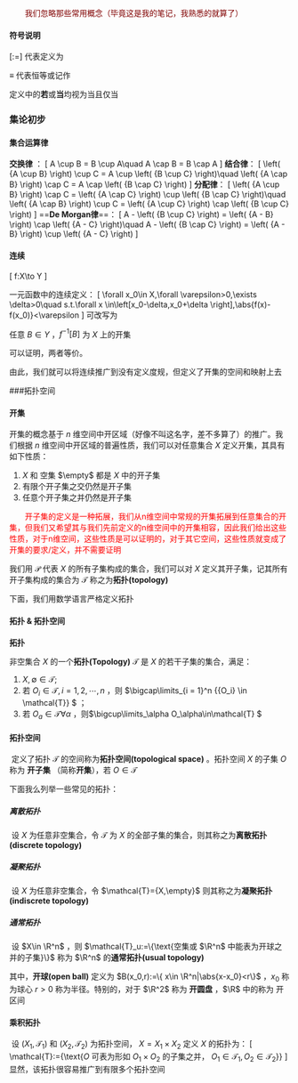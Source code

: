 <p style="color:rgb(128,0,0);text-indent: 2em">
我们忽略那些常用概念（毕竟这是我的笔记，我熟悉的就算了）

 #### 符号说明

\[:=\] 代表定义为

$\equiv$ 代表恒等或记作

定义中的**若**或**当**均视为当且仅当

### 集论初步

#### 集合运算律

**交换律** ：
\[
A \cup B = B \cup A\quad A \cap B = B \cap A
\]
**结合律**：
\[
\left( {A \cup B} \right) \cup C = A \cup \left( {B \cup C} \right)\quad \left( {A \cap B} \right) \cap C = A \cap \left( {B \cap C} \right)
\]
**分配律**：
\[
\left( {A \cup B} \right) \cap C = \left( {A \cap C} \right) \cup \left( {B \cap C} \right)\quad \left( {A \cap B} \right) \cup C = \left( {A \cup C} \right) \cap \left( {B \cup C} \right)
\]
==**De Morgan律**==：
\[
A - \left( {B \cup C} \right) = \left( {A - B} \right) \cap \left( {A - C} \right)\quad A - \left( {B \cap C} \right) = \left( {A - B} \right) \cup \left( {A - C} \right)
\]

#### 连续

\[
f:X\to Y
\]

一元函数中的连续定义：
\[
\forall x_0\in X,\forall \varepsilon>0,\exists \delta>0\quad s.t.\forall x \in\left[x_0-\delta,x_0+\delta \right],\abs{f(x)-f(x_0)}<\varepsilon
\]
可改写为

任意 $B\in Y$ ，$f^{-1}[B]$ 为 $X$ 上的开集

可以证明，两者等价。

由此，我们就可以将连续推广到没有定义度规，但定义了开集的空间和映射上去

###拓扑空间

#### 开集

开集的概念基于 $n$ 维空间中开区域（好像不叫这名字，差不多算了）的推广。我们根据 $n$ 维空间中开区域的普遍性质，我们可以对任意集合 $X$ 定义开集，其具有如下性质：

1. $X$ 和 空集 $\empty$ 都是 $X$ 中的开子集
2. 有限个开子集之交仍然是开子集
3. 任意个开子集之并仍然是开子集

<p style="color:red;text-indent:2em">
    开子集的定义是一种拓展，我们从n维空间中常规的开集拓展到任意集合的开集，但我们又希望其与我们先前定义的n维空间中的开集相容，因此我们给出这些性质，对于n维空间，这些性质是可以证明的，对于其它空间，这些性质就变成了开集的要求/定义，并不需要证明
</p>

我们用 $\mathcal{P}$ 代表 $X$ 的所有子集构成的集合，我们可以对 $X$ 定义其开子集，记其所有开子集构成的集合为 $\mathcal{T}$ 称之为**拓扑(topology)**

下面，我们用数学语言严格定义拓扑

#### 拓扑 & 拓扑空间

**拓扑**

非空集合 $X$ 的一个**拓扑(Topology)** $\mathcal{T}$ 是 $X$ 的若干子集的集合，满足：

1. $X,\emptyset  \in \mathcal{T};$
2. 若 $O_i\in\mathcal{T},i=1,2,\cdots,n$ ，则 $\bigcap\limits_{i = 1}^n {{O_i} \in \mathcal{T}} $  ；
3. 若 $O_a\in\mathcal{T}\forall \alpha$ ，则$\bigcup\limits_\alpha O_\alpha\in\mathcal{T} $

#### 拓扑空间

​	定义了拓扑 $\mathcal{T}$ 的空间称为**拓扑空间(topological space)** 。拓扑空间 $X$ 的子集 $O$ 称为 **开子集** （简称**开集**），若 $O\in\mathcal{T}$

下面我么列举一些常见的拓扑：

##### 离散拓扑

​	设 $X$ 为任意非空集合，令 $\mathcal{T}$ 为 $X$ 的全部子集的集合，则其称之为**离散拓扑(discrete topology)**

##### 凝聚拓扑

​	设 $X$ 为任意非空集合，令 $\mathcal{T}={X,\empty}$ 则其称之为**凝聚拓扑(indiscrete topology)**

##### 通常拓扑

​	设 $X\in \R^n$ ，则 $\mathcal{T}_u:=\{\text{空集或 $\R^n$ 中能表为开球之并的子集}\}$ 称为 $\R^n$ 的**通常拓扑(usual topology)**

其中，**开球(open ball)** 定义为 $B(x_0,r):=\{ x\in \R^n|\abs{x-x_0}<r\}$ ，$x_0$ 称为球心 $r>0$ 称为半径。特别的，对于 $\R^2$ 称为 **开圆盘** ，$\R$ 中的称为 开区间

#### 乘积拓扑

​	设 $(X_1,\mathcal{T}_1)$ 和 $(X_2,\mathcal{T}_2)$ 为拓扑空间， $X=X_1\times X_2$ 定义 $X$ 的拓扑为：
\[
\mathcal{T}:=\{\text{$O$ 可表为形如 $O_1\times O_2$ 的子集之并， $O_1\in\mathcal{T}_1,O_2\in\mathcal{T}_2$}\}
\]
显然，该拓扑很容易推广到有限多个拓扑空间
